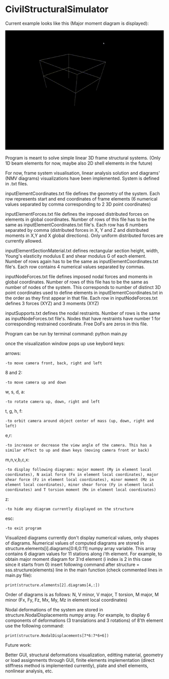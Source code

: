 # CivilStructuralSimulator

Current example looks like this (Major moment diagram is displayed):


![Simulation Snip 4](/StructureVisualization.gif)

Program is meant to solve simple linear 3D frame structural systems. (Only 1D beam elements for now, maybe also 2D shell elements in the future)

For now, frame system visualisation, linear analysis solution and diagrams' (NMV diagrams) visualizations have been implemented. System is defined in .txt files.

inputElementCoordinates.txt file defines the geometry of the system. Each row represents start and end coordinates of frame elements (6 numerical values separated by comma corresponding to 2 3D point coordinates)

inputElementForces.txt file defines the imposed distributed forces on elements in global coordinates. Number of rows of this file has to be the same as inputElementCoordinates.txt file's. Each row has 6 numbers separated by comma (distributed forces in X, Y and Z and distributed moments in X,Y and X global directions). Only uniform distributed forces are currently allowed.

inputElementSectionMaterial.txt defines rectangular section height, width, Young's elasticity modulus E and shear modulus G of each element. Number of rows again has to be the same as inputElementCoordinates.txt file's. Each row contains 4 numerical values separated by commas.

inputNodeForces.txt file defines imposed nodal forces and moments in global coordinates. Number of rows of this file has to be the same as number of nodes of the system. This corresponds to number of distinct 3D point coordinates used to define elements in inputElementCoordinates.txt in the order as they first appear in that file. Each row in inputNodeForces.txt defines 3 forces (XYZ) and 3 moments (XYZ)

inputSupports.txt defines the nodal restraints. Number of rows is the same as inputNodeForces.txt file's. Nodes that have restraints have number 1 for corresponding restrained coordinate. Free DoFs are zeros in this file.

Program can be run by terminal command:
python main.py

once the visualization window pops up use keybord keys:

arrows:

    -to move camera front, back, right and left

8 and 2:

    -to move camera up and down

w, s, d, a:

    -to rotate camera up, down, right and left

t, g, h, f:

    -to orbit camera around object center of mass (up, down, right and left)

e,r:

    -to increase or decrease the view angle of the camera. This has a similar effect to up and down keys (moving camera front or back)

m,n,v,b,c,x:

    -to display following diagrams: major moment (My in element local coordinates), N axial force (Fx in element local coordinates), major shear force (Fz in element local coordinates), minor moment (Mz in element local coordinates), minor shear force (Fy in element local coordinates) and T torsion moment (Mx in element local coordinates) 

z:

    -to hide any diagram currently displayed on the structure

esc:

    -to exit program






Visualized diagrams currently don't display numerical values, only shapes of diagrams. Numerical values of computed diagrams are stored in structure.elements[i].diagrams[0:6,0:11] numpy array variable. This array contains 6 diagram values for 11 stations along i'th element. For example, to obtain major moment diagram for 3'rd element (i index is 2 in this case since it starts from 0) insert following command after structure = sss.structure(elements) line in the main function (check commented lines in main.py file):

    print(structure.elements[2].diagrams[4,:])

Order of diagrams is as follows: N, V minor, V major, T torsion, M major, M minor (Fx, Fy, Fz, Mx, My, Mz in element local coordinates)

Nodal deformations of the system are stored in structure.NodalDisplacements numpy array. For example, to display 6 components of deformations (3 translations and 3 rotations) of 8'th element use the following command:

    print(structure.NodalDisplacements[7*6:7*6+6])




Future work:

Better GUI, structural deformations visualization, editting material, geometry or load assignments through GUI, finite elements implementation (direct stiffness method is implemented currently), plate and shell elements, nonlinear analysis, etc.